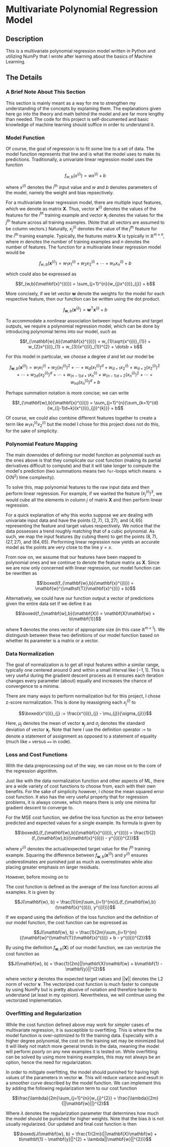 # Multivariate Polynomial Regression Model

## Description

This is a multivariate polynomial regression model written in Python and utilizing NumPy that I wrote after learning about the basics of Machine Learning.

## The Details

### A Brief Note About This Section

This section is mainly meant as a way for me to strengthen my understanding of the concepts by explaining them. The explanations given here go into the theory and math behind the model and are far more lengthy than needed. The code for this project is self-documented and basic knowledge of machine learning should suffice in order to understand it.

### Model Function

Of course, the goal of regression is to fit some line to a set of data. The model function represents that line and is what the model uses to make its predictions. Traditionally, a univariate linear regression model uses the function

``` math
f_{w,b}(x^{(i)}) = wx^{(i)} + b
```

where $`x^{(i)}`$ denotes the $`i^{\text{th}}`$ input value and $`w`$ and $`b`$ denotes parameters of the model, namely the weight and bias repsectively.

For a multivariate linear regression model, there are multiple input features, which we denote as matrix $`\mathbf{X}`$. Thus, vector $`\mathbf{x}^{(i)}`$ denotes the values of the features for the $`i^{\text{th}}`$ training example and vector $`\mathbf{x}_{j}`$ denotes the values for the $`j^{\text{th}}`$ feature across all training examples. (Note that all vectors are assumed to be column vectors.) Naturally, $`x^{(i)}_{j}`$ denotes the value of the $`j^{\text{th}}`$ feature for the $`i^{\text{th}}`$ training example. Typically, the features matrix $`\mathbf{X}`$ is typically in $`\mathbb{R}^{m \times n}`$, where $`m`$ denotes the number of training examples and $`n`$ denotes the number of features. The function for a multivariate linear regression model would be

``` math
f_{w,b}(\mathbf{x}^{(i)}) = w_{1}x^{(i)}_{1} + w_{2}x^{(i)}_{2}+ \dotsb + w_{n}x^{(i)}_{n} + b
```

which could also be expressed as

``` math
f_{w,b}(\mathbf{x}^{(i)}) = \sum_{j=1}^{n}{w_{j}x^{(i)}_{j}} + b
```

More concisely, if we let vector $`\mathbf{w}`$ denote the weights for the model for each respective feature, then our function can be written using the dot product.

``` math
f_{\mathbf{w},b}(\mathbf{x}^{(i)}) = \mathbf{w}^{\mathsf{T}}\mathbf{x}^{(i)} + b
```

To accommodate a nonlinear association between input features and target outputs, we require a polynomial regression model, which can be done by introducing polynomial terms into our model, such as

``` math
f_{\mathbf{w},b}(\mathbf{x}^{(i)}) = w_{1}\sqrt{x^{(i)}_{1}} + w_{2}x^{(i)}_{1} + w_{3}(x^{(i)}_{1})^{2} + \dotsb + b
```

For this model in particular, we choose a degree $`d`$ and let our model be

``` math
f_{\mathbf{w},b}(\mathbf{x}^{(i)}) = w_{1}x^{(i)}_{1} + w_{2}(x^{(i)}_{1})^{2} + \dotsb + w_{d}(x^{(i)}_{1})^{d} + w_{d+1}x^{(i)}_{2} + w_{d+2}(x^{(i)}_{2})^{2} + \dotsb + w_{2d}(x^{(i)}_{2})^{d} + \dotsb + w_{(n-1)d+1}x^{(i)}_{n} + w_{(n-1)d+2}(x^{(i)}_{n})^{2} + \dotsb + w_{nd}(x^{(i)}_{n})^{d} + b
```

Perhaps summation notation is more concise; we can write

``` math
f_{\mathbf{w},b}(\mathbf{x}^{(i)}) = \sum_{j=1}^{n}{\sum_{k=1}^{d}{w_{(j-1)d+k}(x^{(i)}_{j})^{k}}} + b
```

Of course, we could also combine different features together to create a term like $`w_{1}x^{(i)}_{1}x^{(i)}_{2}`$ but the model I chose for this project does not do this, for the sake of simplicity.

### Polynomial Feature Mapping

The main downsides of defining our model function as polynomial such as the ones above is that they complicate our cost function (making its partial derivatives difficult to compute) and that it will take longer to compute the model's prediction (two summations means two `for`-loops which means $`\approx \text{O}(N^{2})`$ time complexity).

To solve this, map polynomial features to the raw input data and then perform linear regression. For example, if we wanted the feature $`(x^{(i)}_{j})^{3}`$, we would cube all the elements in column $`j`$ of matrix $`\mathbf{X}`$ and then perform linear regression.

For a quick explanation of why this works suppose we are dealing with univariate input data and have the points $`(2, 7)`$, $`(3, 27)`$, and $`(4, 65)`$ representing the feature and target values respectively. We notice that the data possesses a trend roughly matching that of a cubic polynomial. As such, we map the input features (by cubing them) to get the points $`(8, 7)`$, $`(27, 27)`$, and $`(64, 65)`$. Performing linear regression now yields an accurate model as the points are very close to the line $`y = x`$.

From now on, we assume that our features have been mapped to polynomial ones and we continue to denote the feature matrix as $`\mathbf{X}`$. Since we are now only concerned with linear regression, our model function can be rewritten as

``` math
\boxed{f_{\mathbf{w},b}(\mathbf{x}^{(i)}) = \mathbf{w}^{\mathsf{T}}\mathbf{x}^{(i)} + b}
```

Alternatively, we could have our function output a vector of predictions given the entire data set if we define it as

``` math
\boxed{f_{\mathbf{w},b}(\mathbf{X}) = \mathbf{X}\mathbf{w} + b\mathbf{1}}
```

where $`\mathbf{1}`$ denotes the ones vector of appropriate size (in this case $`\mathbb{R}^{m \times 1} `$). We distinguish between these two definitions of our model function based on whether its parameter is a matrix or a vector.

### Data Normalization

The goal of normalization is to get all input features within a similar range, typically one centered around $`0`$ and within a small interval like $`[-1, 1]`$. This is very useful during the gradient descent process as it ensures each iteration changes every parameter (about) equally  and increases the chance of convergence to a minima.

There are many ways to perform normalization but for this project, I chose z-score normalization. This is done by reassigning each $`x^{(i)}_{j}`$ to

``` math
\boxed{x^{(i)}_{j} := \frac{x^{(i)}_{j} - \mu_{j}}{\sigma_{j}}}
```

Here, $`\mu_{j}`$ denotes the mean of vector $`\mathbf{x}_{j}`$ and $`\sigma_{j}`$ denotes the standard deviation of vector $`\mathbf{x}_{j}`$. Note that here I use the definition operator $`:=`$ to denote a statement of assignment as opposed to a statement of equality (much like `=` versus `==` in code).

### Loss and Cost Functions

With the data preprocessing out of the way, we can move on to the core of the regression algorithm.

Just like with the data normalization function and other aspects of ML, there are a wide variety of cost functions to choose from, each with their own benefits. For the sake of simplicity however, I chose the mean squared error cost function. It also has the very useful property that for regression problems, it is always convex, which means there is only one minima for gradient descent to converge to.

For the MSE cost function, we define the loss function as the error between predicted and expected values for a single example. Its formula is given by

``` math
\boxed{L(f_{\mathbf{w},b}(\mathbf{x}^{(i)}), y^{(i)}) = \frac{1}{2}(f_{\mathbf{w},b}(\mathbf{x}^{(i)}) - y^{(i)})^{2}}
```

where $`y^{(i)}`$ denotes the actual/expected target value for the $`i^{\text{th}}`$ training example. Squaring the difference between $`f_{\mathbf{w},b}(\mathbf{x}^{(i)})`$ and $`y^{(i)}`$ ensures underestimates are punished just as much as overestimates while also placing greater emphasis on larger residuals.

However, before moving on to

The cost function is defined as the average of the loss function across all examples. It is given by

``` math
J(\mathbf{w}, b) = \frac{1}{m}\sum_{i=1}^{m}{L(f_{\mathbf{w},b}(\mathbf{x}^{(i)}), y^{(i)})}
```

If we expand using the definition of the loss function and the definition of our model function, the cost function can be expressed as

``` math
J(\mathbf{w}, b) = \frac{1}{2m}\sum_{i=1}^{m}{(\mathbf{w}^{\mathsf{T}}\mathbf{x}^{(i)} + b - y^{(i)})^{2}}
```

By using the definition $`f_{\mathbf{w},b}(\mathbf{X})`$ of our model function, we can vectorize the cost function as

``` math
J(\mathbf{w}, b) = \frac{1}{2m}||\mathbf{X}\mathbf{w} + b\mathbf{1} - \mathbf{y}||^{2}
```

where vector $`\mathbf{y}`$ denotes the expected target values and $`||\mathbf{v}||`$ denotes the L2 norm of vector $`\mathbf{v}`$. The vectorized cost function is much faster to compute by using NumPy but is pretty abusive of notation and therefore harder to understand (at least in my opinion). Nevertheless, we will continue using the vectorized implementation.

### Overfitting and Regularization

While the cost function defined above may work for simpler cases of multivariate regression, it is susceptible to overfitting. This is where the the model function is over-optimized to fit the training data. Especially with a higher degree polynomial, the cost on the training set may be minimized but it will likely not match more general trends in the data, meaning the model will perform poorly on any new examples it is tested on. While overfitting can be solved by using more training examples, this may not always be an option, hence the need for regularization.

In order to mitigate overfitting, the model should punished for having high values of the parameters in vector $`\mathbf{w}`$. This will reduce variance and result in a smoother curve described by the model function. We can implement this by adding the following regularization term to our cost function

``` math
\frac{\lambda}{2m}\sum_{j=1}^{n}{w_{j}^{2}} = \frac{\lambda}{2m}{||\mathbf{w}||}^{2}
```

Where $`\lambda`$ denotes the regularization parameter that determines how much the model should be punished for higher weights. Note that the bias $`b`$ is not usually regularized. Our updated and final cost function is then

``` math
\boxed{J(\mathbf{w}, b) = \frac{1}{2m}(||\mathbf{X}\mathbf{w} + b\mathbf{1} - \mathbf{y}||^{2} + \lambda||\mathbf{w}||^{2})}
```
